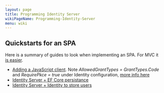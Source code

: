 ```yaml
---
layout: page
title: Programming Identity Server
wikiPageName: Programming-Identity-Server
menu: wiki
---
```


## Quickstarts for an SPA

Here is a summary of guides to look when implementing an SPA. For MVC it [is easier](http://docs.identityserver.io/en/latest/quickstarts/2_interactive_aspnetcore.html).

* [Adding a JavaScript client](http://docs.identityserver.io/en/aspnetcore2/quickstarts/6_javascript_client.html). Note  *AllowedGrantTypes = GrantTypes.Code* and *RequirePkce = true* under Identity configuration, [more info here](http://docs.identityserver.io/en/latest/topics/grant_types.html#interactive-clients)
* [Identity Server + EF Core persistance](http://docs.identityserver.io/en/aspnetcore2/quickstarts/7_entity_framework.html)
* [Identity Server + Identity to store users](http://docs.identityserver.io/en/aspnetcore2/quickstarts/8_aspnet_identity.html)
